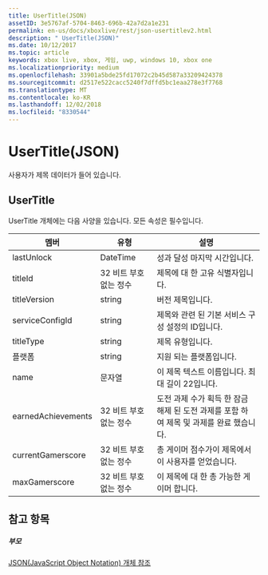 ```yaml
---
title: UserTitle(JSON)
assetID: 3e5767af-5704-8463-696b-42a7d2a1e231
permalink: en-us/docs/xboxlive/rest/json-usertitlev2.html
description: " UserTitle(JSON)"
ms.date: 10/12/2017
ms.topic: article
keywords: xbox live, xbox, 게임, uwp, windows 10, xbox one
ms.localizationpriority: medium
ms.openlocfilehash: 33901a5bde25fd17072c2b45d587a33209424378
ms.sourcegitcommit: d2517e522cacc5240f7dffd5bc1eaa278e3f7768
ms.translationtype: MT
ms.contentlocale: ko-KR
ms.lasthandoff: 12/02/2018
ms.locfileid: "8330544"
---
```

# <a name="usertitle-json"></a>UserTitle(JSON)
사용자가 제목 데이터가 들어 있습니다. 
<a id="ID4EN"></a>

 
## <a name="usertitle"></a>UserTitle
 
UserTitle 개체에는 다음 사양을 있습니다. 모든 속성은 필수입니다.
 
| 멤버| 유형| 설명| 
| --- | --- | --- | 
| lastUnlock| DateTime| 성과 달성 마지막 시간입니다.| 
| titleId| 32 비트 부호 없는 정수| 제목에 대 한 고유 식별자입니다.| 
| titleVersion| string| 버전 제목입니다.| 
| serviceConfigId| string| 제목와 관련 된 기본 서비스 구성 설정의 ID입니다.| 
| titleType| string| 제목 유형입니다.| 
| 플랫폼| string| 지원 되는 플랫폼입니다.| 
| name| 문자열| 이 제목 텍스트 이름입니다. 최대 길이 22입니다.| 
| earnedAchievements| 32 비트 부호 없는 정수| 도전 과제 수가 획득 한 잠금 해제 된 도전 과제를 포함 하 여 제목 및 과제를 완료 했습니다.| 
| currentGamerscore| 32 비트 부호 없는 정수| 총 게이머 점수가이 제목에서이 사용자를 얻었습니다.| 
| maxGamerscore| 32 비트 부호 없는 정수| 이 제목에 대 한 총 가능한 게이머 합니다.| 
  
<a id="ID4EFE"></a>

 
## <a name="see-also"></a>참고 항목
 
<a id="ID4EHE"></a>

 
##### <a name="parent"></a>부모 

[JSON(JavaScript Object Notation) 개체 참조](atoc-xboxlivews-reference-json.md)

   